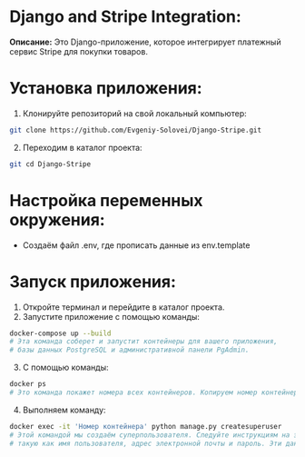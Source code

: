 # Django and Stripe Integration:

**Описание:** Это Django-приложение, которое интегрирует платежный сервис Stripe для покупки товаров.

# Установка приложения:  
1. Клонируйте репозиторий на свой локальный компьютер:
```bash
git clone https://github.com/Evgeniy-Solovei/Django-Stripe.git
```
2. Переходим в каталог проекта:
```bash
git cd Django-Stripe
```

# Настройка переменных окружения:
* Создаём файл .env, где прописать данные из env.template

# Запуск приложения:
1. Откройте терминал и перейдите в каталог проекта.
2. Запустите приложение с помощью команды:
```bash
docker-compose up --build
# Эта команда соберет и запустит контейнеры для вашего приложения, 
# базы данных PostgreSQL и административной панели PgAdmin.
```
3. С помощью команды: 
```bash
docker ps
# Это команда покажет номера всех контейнеров. Копируем номер контейнера БД.
```
4. Выполняем команду:
```bash
docker exec -it 'Номер контейнера' python manage.py createsuperuser 
# Этой командой мы создаём суперпользователя. Следуйте инструкциям на экране, вводя запрошенную информацию, 
# такую как имя пользователя, адрес электронной почты и пароль. Эти данные используйте для входа в административную панель Django.
```


